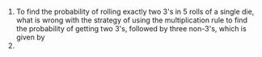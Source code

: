 1. To find the probability of rolling exactly two 3's in 5 rolls of a single die, what is wrong with the strategy of using the multiplication rule to find the probability of getting two 3's, followed by three non-3's, which is given by
2. 
